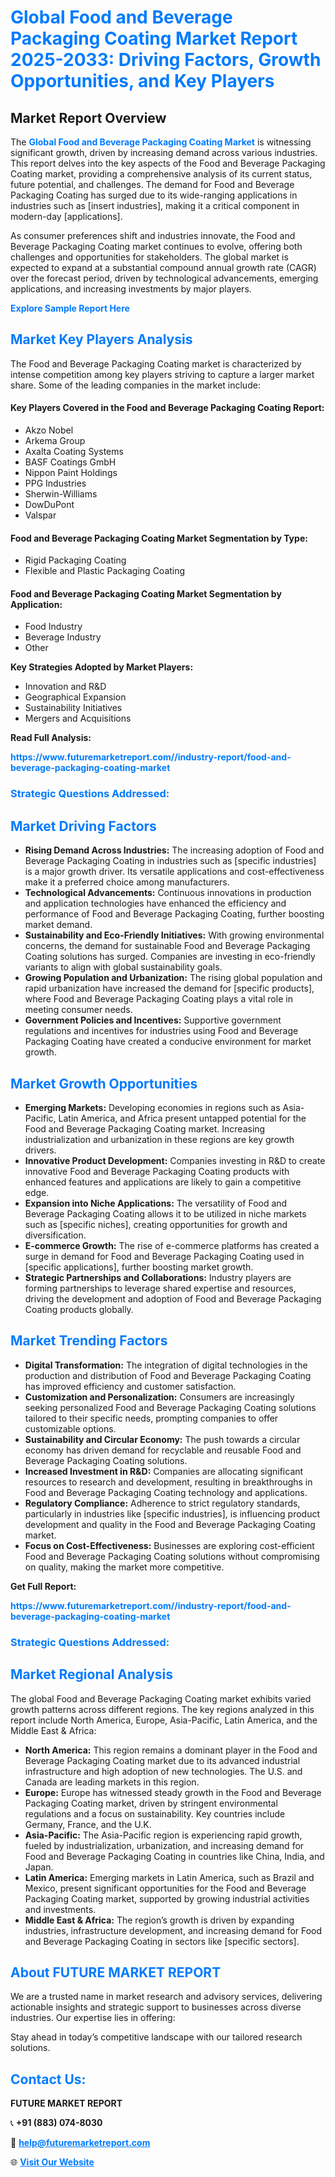 <h1 style="color: #007BFF;">Global Food and Beverage Packaging Coating Market Report 2025-2033: Driving Factors, Growth Opportunities, and Key Players</h1>

<section id="overview">
<h2>Market Report Overview</h2>
<p>The <a href="https://www.futuremarketreport.com//industry-report/food-and-beverage-packaging-coating-market" style="color: #007BFF; text-decoration: none;"><strong>Global Food and Beverage Packaging Coating Market</strong></a> is witnessing significant growth, driven by increasing demand across various industries. This report delves into the key aspects of the Food and Beverage Packaging Coating market, providing a comprehensive analysis of its current status, future potential, and challenges. The demand for Food and Beverage Packaging Coating has surged due to its wide-ranging applications in industries such as [insert industries], making it a critical component in modern-day [applications].</p>
<p>As consumer preferences shift and industries innovate, the Food and Beverage Packaging Coating market continues to evolve, offering both challenges and opportunities for stakeholders. The global market is expected to expand at a substantial compound annual growth rate (CAGR) over the forecast period, driven by technological advancements, emerging applications, and increasing investments by major players.</p>
</section>

<section id="overview">
<p><a href="https://www.futuremarketreport.com//request-sample/reportId=50648" style="color: #007BFF; text-decoration: none;"><strong>Explore Sample Report Here</strong></a></p>
</section>

<section id="key-players">
<h2 style="color: #007BFF;">Market Key Players Analysis</h2>
<p>The Food and Beverage Packaging Coating market is characterized by intense competition among key players striving to capture a larger market share. Some of the leading companies in the market include:</p>
<h4>Key Players Covered in the Food and Beverage Packaging Coating Report:</h4>
<ul><li>Akzo Nobel</li><li>Arkema Group</li><li>Axalta Coating Systems</li><li>BASF Coatings GmbH</li><li>Nippon Paint Holdings</li><li>PPG Industries</li><li>Sherwin-Williams</li><li>DowDuPont</li><li>Valspar</li></ul>
<h4>Food and Beverage Packaging Coating Market Segmentation by Type:</h4>
<ul><li>Rigid Packaging Coating</li><li>Flexible and Plastic Packaging Coating</li></ul>

<h4>Food and Beverage Packaging Coating Market Segmentation by Application:</h4>
<ul><li>Food Industry</li><li>Beverage Industry</li><li>Other</li></ul>
<p><strong>Key Strategies Adopted by Market Players:</strong></p>
<ul>
<li>Innovation and R&D</li>
<li>Geographical Expansion</li>
<li>Sustainability Initiatives</li>
<li>Mergers and Acquisitions</li>
</ul>
</section>

<section>
<p><strong>Read Full Analysis: </strong></p><a href="https://www.futuremarketreport.com//industry-report/food-and-beverage-packaging-coating-market" style="color: #007BFF; text-decoration: none;"><strong>https://www.futuremarketreport.com//industry-report/food-and-beverage-packaging-coating-market</strong></a>
<h3 style="color: #007BFF;">Strategic Questions Addressed:</h3>
</section>

<section id="driving-factors">
<h2 style="color: #007BFF;">Market Driving Factors</h2>
<ul>
<li><strong>Rising Demand Across Industries:</strong> The increasing adoption of Food and Beverage Packaging Coating in industries such as [specific industries] is a major growth driver. Its versatile applications and cost-effectiveness make it a preferred choice among manufacturers.</li>
<li><strong>Technological Advancements:</strong> Continuous innovations in production and application technologies have enhanced the efficiency and performance of Food and Beverage Packaging Coating, further boosting market demand.</li>
<li><strong>Sustainability and Eco-Friendly Initiatives:</strong> With growing environmental concerns, the demand for sustainable Food and Beverage Packaging Coating solutions has surged. Companies are investing in eco-friendly variants to align with global sustainability goals.</li>
<li><strong>Growing Population and Urbanization:</strong> The rising global population and rapid urbanization have increased the demand for [specific products], where Food and Beverage Packaging Coating plays a vital role in meeting consumer needs.</li>
<li><strong>Government Policies and Incentives:</strong> Supportive government regulations and incentives for industries using Food and Beverage Packaging Coating have created a conducive environment for market growth.</li>
</ul>
</section>

<section id="growth-opportunities">
<h2 style="color: #007BFF;">Market Growth Opportunities</h2>
<ul>
<li><strong>Emerging Markets:</strong> Developing economies in regions such as Asia-Pacific, Latin America, and Africa present untapped potential for the Food and Beverage Packaging Coating market. Increasing industrialization and urbanization in these regions are key growth drivers.</li>
<li><strong>Innovative Product Development:</strong> Companies investing in R&D to create innovative Food and Beverage Packaging Coating products with enhanced features and applications are likely to gain a competitive edge.</li>
<li><strong>Expansion into Niche Applications:</strong> The versatility of Food and Beverage Packaging Coating allows it to be utilized in niche markets such as [specific niches], creating opportunities for growth and diversification.</li>
<li><strong>E-commerce Growth:</strong> The rise of e-commerce platforms has created a surge in demand for Food and Beverage Packaging Coating used in [specific applications], further boosting market growth.</li>
<li><strong>Strategic Partnerships and Collaborations:</strong> Industry players are forming partnerships to leverage shared expertise and resources, driving the development and adoption of Food and Beverage Packaging Coating products globally.</li>
</ul>
</section>

<section id="trending-factors">
<h2 style="color: #007BFF;">Market Trending Factors</h2>
<ul>
<li><strong>Digital Transformation:</strong> The integration of digital technologies in the production and distribution of Food and Beverage Packaging Coating has improved efficiency and customer satisfaction.</li>
<li><strong>Customization and Personalization:</strong> Consumers are increasingly seeking personalized Food and Beverage Packaging Coating solutions tailored to their specific needs, prompting companies to offer customizable options.</li>
<li><strong>Sustainability and Circular Economy:</strong> The push towards a circular economy has driven demand for recyclable and reusable Food and Beverage Packaging Coating solutions.</li>
<li><strong>Increased Investment in R&D:</strong> Companies are allocating significant resources to research and development, resulting in breakthroughs in Food and Beverage Packaging Coating technology and applications.</li>
<li><strong>Regulatory Compliance:</strong> Adherence to strict regulatory standards, particularly in industries like [specific industries], is influencing product development and quality in the Food and Beverage Packaging Coating market.</li>
<li><strong>Focus on Cost-Effectiveness:</strong> Businesses are exploring cost-efficient Food and Beverage Packaging Coating solutions without compromising on quality, making the market more competitive.</li>
</ul>
</section>

<section>
<p><strong>Get Full Report: </strong></p><a href="https://www.futuremarketreport.com//industry-report/food-and-beverage-packaging-coating-market" style="color: #007BFF; text-decoration: none;"><strong>https://www.futuremarketreport.com//industry-report/food-and-beverage-packaging-coating-market</strong></a>
<h3 style="color: #007BFF;">Strategic Questions Addressed:</h3>
</section>


<section id="regional-analysis">
<h2 style="color: #007BFF;">Market Regional Analysis</h2>
<p>The global Food and Beverage Packaging Coating market exhibits varied growth patterns across different regions. The key regions analyzed in this report include North America, Europe, Asia-Pacific, Latin America, and the Middle East & Africa:</p>
<ul>
<li><strong>North America:</strong> This region remains a dominant player in the Food and Beverage Packaging Coating market due to its advanced industrial infrastructure and high adoption of new technologies. The U.S. and Canada are leading markets in this region.</li>
<li><strong>Europe:</strong> Europe has witnessed steady growth in the Food and Beverage Packaging Coating market, driven by stringent environmental regulations and a focus on sustainability. Key countries include Germany, France, and the U.K.</li>
<li><strong>Asia-Pacific:</strong> The Asia-Pacific region is experiencing rapid growth, fueled by industrialization, urbanization, and increasing demand for Food and Beverage Packaging Coating in countries like China, India, and Japan.</li>
<li><strong>Latin America:</strong> Emerging markets in Latin America, such as Brazil and Mexico, present significant opportunities for the Food and Beverage Packaging Coating market, supported by growing industrial activities and investments.</li>
<li><strong>Middle East & Africa:</strong> The region’s growth is driven by expanding industries, infrastructure development, and increasing demand for Food and Beverage Packaging Coating in sectors like [specific sectors].</li>
</ul>
</section>

<footer>
<h2 style="color: #007BFF;">About FUTURE MARKET REPORT</h2>
<p>We are a trusted name in market research and advisory services, delivering actionable insights and strategic support to businesses across diverse industries. Our expertise lies in offering:</p>

<p>Stay ahead in today’s competitive landscape with our tailored research solutions.</p>

<h2 style="color: #007BFF;">Contact Us:</h2>
<p><strong>FUTURE MARKET REPORT</strong></p>
<p>📞 <strong>+91 (883) 074-8030</strong></p>
<p>📧 <strong><a href="mailto:help@futuremarketreport.com" style="color: #007BFF;">help@futuremarketreport.com</a></strong></p>
<p>🌐 <strong><a href="https://www.futuremarketreport.com/" style="color: #007BFF;">Visit Our Website</a></strong></p>
</footer>